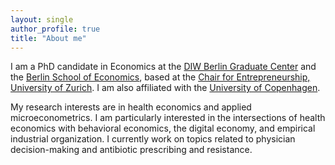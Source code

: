 ```yaml
---
layout: single
author_profile: true
title: "About me"
---
```



I am a PhD candidate in Economics at the [DIW Berlin Graduate Center] and the [Berlin School of Economics], based at the [Chair for Entrepreneurship, University of Zurich]. I am also affiliated with the [University of Copenhagen].

My research interests are in health economics and applied microeconometrics. I am particularly interested in the intersections of health economics with behavioral economics, the digital economy, and empirical industrial organization. I currently work on topics related to physician decision-making and antibiotic prescribing and resistance.


[//]: # (Links)

   [DIW Berlin Graduate Center]: <https://www.diw.de/en/diw_01.c.619412.en/graduate_center.html>
   [Berlin School of Economics]: <https://www.berlin-econ.de/>
   [University of Copenhagen]: <https://www.economics.ku.dk/staff/vip/?pure=en/persons/661700>
   [BCCP Berlin]: <https://www.bccp-berlin.de/>
   [Haas School of Business at the University of California, Berkeley]: <https://haas.berkeley.edu/scholars/current-visiting-scholars/>
   [Chair for Entrepreneurship, University of Zurich]: <https://www.business.uzh.ch/en/research/professorships/entrepreneurship.html>
